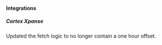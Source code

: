 #### Integrations
##### Cortex Xpanse
Updated the fetch logic to no longer contain a one hour offset.
